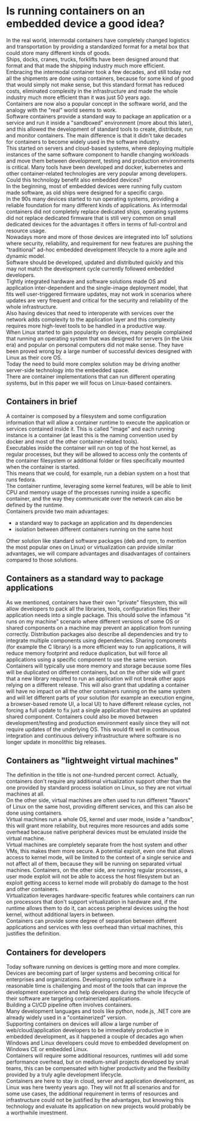 # Is running containers on an embedded device a good idea? #
In the real world, intermodal containers have completely changed logistics and transportation by providing a standardized format for a metal box that could store many different kinds of goods.  
Ships, docks, cranes, trucks, forklifts have been designed around that format and that made the shipping industry much more efficient.  
Embracing the intermodal container took a few decades, and still today not all the shipments are done using containers, because for some kind of good that would simply not make sense, but this standard format has reduced costs, eliminated complexity in the infrastructure and made the whole industry much more efficient than it was just 50 years ago.  
Containers are now also a popular concept in the software world, and the analogy with the "real" world seems to work.  
Software containers provide a standard way to package an application or a service and run it inside a "sandboxed" environment (more about this later), and this allowed the development of standard tools to create, distribute, run and monitor containers. The main difference is that it didn't take decades for containers to become widely used in the software industry.  
This started on servers and cloud-based systems, where deploying multiple instances of the same software component to handle changing workloads and move them between development, testing and production environments is critical. Many tools have been developed and docker, kubernetes and other container-related technologies are very popular among developers.  
Could this technology benefit also embedded devices?  
In the beginning, most of embedded devices were running fully custom made software, as old ships were designed for a specific cargo.  
In the 90s many devices started to run operating systems, providing a reliable foundation for many different kinds of applications.
As intermodal containers did not completely replace dedicated ships, operating systems did not replace dedicated firmware that is still very common on small dedicated devices for the advantages it offers in terms of full-control and resource usage.  
Nowadays more and more of those devices are integrated into IoT solutions where security, reliability, and requirement for new features are pushing the "traditional" ad-hoc embedded development lifecycle to a more agile and dynamic model.  
Software should be developed, updated and distributed quickly and this may not match the development cycle currently followed embedded developers.  
Tightly integrated hardware and software solutions made OS and application inter-dependent and the single-image deployment model, that fits well user-triggered firmware updates, may not work in scenarios where updates are very frequent and critical for the security and reliability of the whole infrastructure.  
Also having devices that need to interoperate with services over the network adds complexity to the application layer and this complexity requires more high-level tools to be handled in a productive way.  
When Linux started to gain popularity on devices, many people complained that running an operating system that was designed for servers (in the Unix era) and popular on personal computers did not make sense. They have been proved wrong by a large number of successful devices designed with Linux as their core OS.  
Today the need to build more complex solution may be driving another server-side technology into the embedded space.  
There are container implementations that can run different operating systems, but in this paper we will focus on Linux-based containers.

## Containers in brief ##

A container is composed by a filesystem and some configuration information that will allow a container runtime to execute the application or services contained inside it.  This is called "image" and each running instance is a container (at least this is the naming convention used by docker and most of the other container-related tools).  
Executables inside the container will run on top of the host kernel, as regular processes, but they will be allowed to access only the contents of the container filesystem or additional folder or files specifically mounted when the container is started.  
This means that we could, for example, run a debian system on a host that runs fedora.  
The container runtime, leveraging some kernel features, will be able to limit CPU and memory usage of the processes running inside a specific container, and the way they communicate over the network can also be defined by the runtime.  
Containers provide two main advantages:

- a standard way to package an application and its dependencies
- isolation between different containers running on the same host

Other solution like standard software packages (deb and rpm, to mention the most popular ones on Linux) or virtualization can provide similar advantages, we will compare advantages and disadvantages of containers compared to those solutions.

## Containers as a standard way to package applications ##

As we mentioned, containers have their own "private" filesystem, this will allow developers to pack all the libraries, tools, configuration files their application needs into a single package. This should solve the infamous "it runs on my machine" scenario where different versions of some OS or shared components on a machine may prevent an application from running correctly. 
Distribution packages also describe all dependencies and try to integrate multiple components using dependencies. Sharing components (for example the C library) is a more efficient way to run applications, it will reduce memory footprint and reduce duplication, but will force all applications using a specific component to use the same version.
Containers will typically use more memory and storage because some files will be duplicated on different containers, but on the other side will grant that a new library required to run an application will not break other apps relying on a different release.
This will also grant that updating a container will have no impact on all the other containers running on the same system and will let different parts of your solution (for example an execution engine, a browser-based remote UI, a local UI) to have different release cycles, not forcing a full update to fix just a single application that requires an updated shared component.
Containers could also be moved between development/testing and production environment easily since they will not require updates of the underlying OS. This would fit well in continuous integration and continuous delivery infrastructure where software is no longer update in monolithic big releases.

## Containers as "lightweight virtual machines" ##

The definition in the title is not one-hundred percent correct.  Actually, containers don't require any additional virtualization support other than the one provided by standard process isolation on Linux, so they are not virtual machines at all.  
On the other side, virtual machines are often used to run different "flavors" of Linux on the same host, providing different services, and this can also be done using containers.  
Virtual machines run a whole OS, kernel and user mode, inside a "sandbox", this will grant more reliability, but requires more resources and adds some overhead because native peripheral devices must be emulated inside the virtual machine.  
Virtual machines are completely separate from the host system and other VMs, this makes them more secure. A potential exploit, even one that allows access to kernel mode, will be limited to the context of a single service and not affect all of them, because they will be running on separated virtual machines. Containers, on the other side, are running regular processes, a user mode exploit will not be able to access the host filesystem but an exploit getting access to kernel mode will probably do damage to the host and other containers.  
Virtualization leverages hardware-specific features while containers can run on processors that don't support virtualization in hardware and, if the runtime allows them to do it, can access peripheral devices using the host kernel, without additional layers in between.  
Containers can provide some degree of separation between different applications and services with less overhead than virtual machines, this justifies the definition.  

## Containers for developers ##

Today software running on devices is getting more and more complex. Devices are becoming part of larger systems and becoming critical for enterprises and organizations. Developing complex software in a reasonable time is challenging and most of the tools that can improve the development experience and help developers during the whole lifecycle of their software are targeting containerized applications.  
Building a CI/CD pipeline often involves containers.  
Many development languages and tools like python, node.js, .NET core are already widely used in a "containerized" version.  
Supporting containers on devices will allow a large number of web/cloud/application developers to be immediately productive in embedded development, as it happened a couple of decades ago when Windows and Linux developers could move to embedded development on Windows CE or embedded Linux.  
Containers will require some additional resources, runtimes will add some performance overhead, but on medium-small projects developed by small teams, this can be compensated with higher productivity and the flexibility provided by a truly agile development lifecycle.  
Containers are here to stay in cloud, server and application development, as Linux was here twenty years ago. They will not fit all scenarios and for some use cases, the additional requirement in terms of resources and infrastructure could not be justified by the advantages, but knowing this technology and evaluate its application on new projects would probably be a worthwhile investment.  
